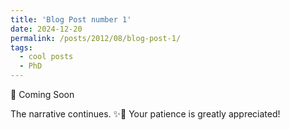 ```yaml
---
title: 'Blog Post number 1'
date: 2024-12-20
permalink: /posts/2012/08/blog-post-1/
tags:
  - cool posts
  - PhD
---
```

📅 Coming Soon

The narrative continues. ✨🌟 Your patience is greatly appreciated!